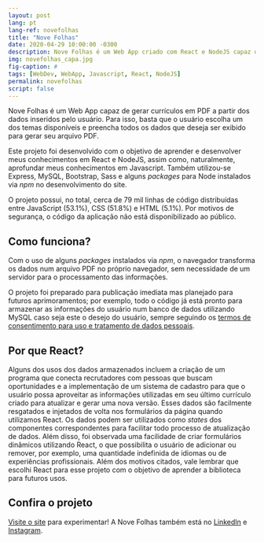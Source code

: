 ```yaml
---
layout: post
lang: pt
lang-ref: novefolhas
title: "Nove Folhas"
date: 2020-04-29 10:00:00 -0300
description: Nove Folhas é um Web App criado com React e NodeJS capaz de gerar currículos em PDF a partir dos dados inseridos pelo usuário.
img: novefolhas_capa.jpg
fig-caption: #
tags: [WebDev, WebApp, Javascript, React, NodeJS]
permalink: novefolhas
script: false
---
```

Nove Folhas é um Web App capaz de gerar currículos em PDF a partir dos dados inseridos pelo usuário. Para isso, basta que o usuário escolha um dos temas disponíveis e preencha todos os dados que deseja ser exibido para gerar seu arquivo PDF.

Este projeto foi desenvolvido com o objetivo de aprender e desenvolver meus conhecimentos em React e NodeJS, assim como, naturalmente, aprofundar meus conhecimentos em Javascript. Também utilizou-se Express, MySQL, Bootstrap, Sass e alguns *packages* para Node instalados via *npm* no desenvolvimento do site.

O projeto possui, no total, cerca de 79 mil linhas de código distribuídas entre JavaScript (53.1%), CSS (51.8%) e HTML (5.1%). Por motivos de segurança, o código da aplicação não está disponibilizado ao público.

## Como funciona?
Com o uso de alguns *packages* instalados via *npm*, o navegador transforma os dados num arquivo PDF no próprio navegador, sem necessidade de um servidor para o processamento das informações.

O projeto foi preparado para publicação imediata mas planejado para futuros aprimoramentos; por exemplo, todo o código já está pronto para armazenar as informações do usuário num banco de dados utilizando MySQL caso seja este o desejo do usuário, sempre seguindo os [termos de consentimento para uso e tratamento de dados pessoais](https://novefolhas.studio/termos-de-uso-e-politica-de-privacidade).

## Por que React?
Alguns dos usos dos dados armazenados incluem a criação de um programa que conecta recrutadores com pessoas que buscam oportunidades e a implementação de um sistema de cadastro para que o usuário possa aproveitar as informações utilizadas em seu último currículo criado para atualizar e gerar uma nova versão. Esses dados são facilmente resgatados e injetados de volta nos formulários da página quando utilizamos React. Os dados podem ser utilizados como *states* dos componentes correspondentes para facilitar todo processo de atualização de dados. Além disso, foi observada uma facilidade de criar formulários dinâmicos utilizando React, o que possibilita o usuário de adicionar ou remover, por exemplo, uma quantidade indefinida de idiomas ou de experiências profissionais.
Além dos motivos citados, vale lembrar que escolhi React para esse projeto com o objetivo de aprender a biblioteca para futuros usos.

## Confira o projeto
[Visite o site](https://novefolhas.studio/) para experimentar! A Nove Folhas também está no [LinkedIn](https://www.linkedin.com/company/nove-folhas) e [Instagram](https://www.instagram.com/novefolhas/).